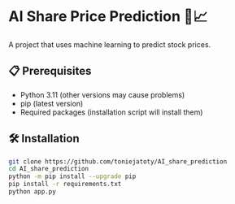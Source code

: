 # AI Share Price Prediction 🚀📈

A project that uses machine learning to predict stock prices.

## 📋 Prerequisites

- Python 3.11 (other versions may cause problems)
- pip (latest version)
- Required packages (installation script will install them)

## 🛠️ Installation

```bash
git clone https://github.com/toniejatoty/AI_share_prediction
cd AI_share_prediction
python -m pip install --upgrade pip
pip install -r requirements.txt
python app.py
